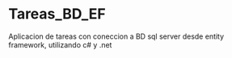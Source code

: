 # Tareas_BD_EF
Aplicacion de tareas con coneccion a BD sql server desde entity framework, utilizando c# y .net
